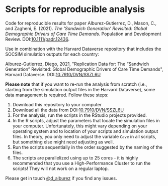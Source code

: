 # Scripts for reproducible analysis 

Code for reproducible results for paper Alburez-Gutierrez, D., Mason, C., and Zagheni, E. (2021). *The 'Sandwich Generation' Revisited: Global Demographic Drivers of Care Time Demands*. Population and Development Review. DOI:[10.1111/padr.12436](https://doi.org/10.1111/padr.12436).

Use in combination with the Harvard Dataverse repository that includes the SOCSIM simulation outputs for each country:

Alburez-Gutierrez, Diego, 2021, "Replication Data for: The “Sandwich Generation” Revisited: Global Demographic Drivers of Care Time Demands", Harvard Dataverse. DOI:[10.7910/DVN/SSZL6U](https://doi.org/10.7910/DVN/SSZL6U)

**Please note** that if you want to re-run the analysis from scratch (i.e., starting from the simulation output files in the Harvard Dataverse), some data management is required.
Follow these steps:

1. Download this repository to your computer
1. Download all the data from DOI:[10.7910/DVN/SSZL6U](https://doi.org/10.7910/DVN/SSZL6U)
1. For the analysis, run the scripts in the RStudio projects provided. 
1. In the R scripts, adjust the parameters that locate the simulation files in your computer. Unfortunately, this might vary depending on your operating system and to location of your scripts and simulation output files. In theory, you only need to adjust the variable `Cave` in all scripts, but something else might need adjusting as well. 
1. Run the scripts sequentially in the order suggested by the naming of the files. 
1. The scripts are parallelized using up to 25 cores - it is highly recommended that you use a High-Performance Cluster to run the scripts! They will not work on a regular laptop. 

Please get in touch [@d_alburez](https://twitter.com/d_alburez) if you find any issues. 